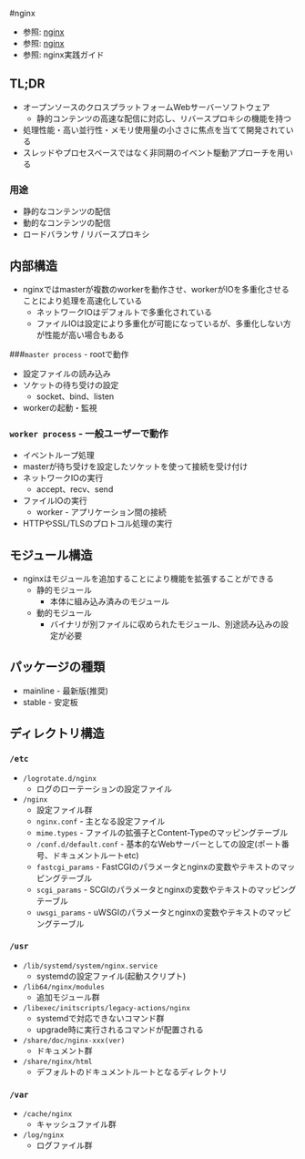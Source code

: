 #nginx
- 参照: [nginx](https://nginx.org/en/)
- 参照: [nginx](https://ja.wikipedia.org/wiki/Nginx)
- 参照: nginx実践ガイド

## TL;DR
- オープンソースのクロスプラットフォームWebサーバーソフトウェア
  - 静的コンテンツの高速な配信に対応し、リバースプロキシの機能を持つ
- 処理性能・高い並行性・メモリ使用量の小ささに焦点を当てて開発されている
- スレッドやプロセスベースではなく非同期のイベント駆動アプローチを用いる

### 用途
- 静的なコンテンツの配信
- 動的なコンテンツの配信
- ロードバランサ / リバースプロキシ

## 内部構造
- nginxではmasterが複数のworkerを動作させ、workerがIOを多重化させることにより処理を高速化している
  - ネットワークIOはデフォルトで多重化されている
  - ファイルIOは設定により多重化が可能になっているが、多重化しない方が性能が高い場合もある

###`master process` - rootで動作
- 設定ファイルの読み込み
- ソケットの待ち受けの設定
  - socket、bind、listen
- workerの起動・監視

### `worker process` - 一般ユーザーで動作
- イベントループ処理
- masterが待ち受けを設定したソケットを使って接続を受け付け
- ネットワークIOの実行
  - accept、recv、send
- ファイルIOの実行
  - worker - アプリケーション間の接続
- HTTPやSSL/TLSのプロトコル処理の実行

## モジュール構造
- nginxはモジュールを追加することにより機能を拡張することができる
  - 静的モジュール
    - 本体に組み込み済みのモジュール
  - 動的モジュール
    - バイナリが別ファイルに収められたモジュール、別途読み込みの設定が必要

## パッケージの種類
- mainline - 最新版(推奨)
- stable   - 安定板

## ディレクトリ構造
### `/etc`
- `/logrotate.d/nginx`
  - ログのローテーションの設定ファイル
- `/nginx`
  - 設定ファイル群
  - `nginx.conf`           - 主となる設定ファイル
  - `mime.types`           - ファイルの拡張子とContent-Typeのマッピングテーブル
  - `/conf.d/default.conf` - 基本的なWebサーバーとしての設定(ポート番号、ドキュメントルートetc)
  - `fastcgi_params`       - FastCGIのパラメータとnginxの変数やテキストのマッピングテーブル
  - `scgi_params`          - SCGIのパラメータとnginxの変数やテキストのマッピングテーブル
  - `uwsgi_params`         - uWSGIのパラメータとnginxの変数やテキストのマッピングテーブル

### `/usr`
- `/lib/systemd/system/nginx.service`
  - systemdの設定ファイル(起動スクリプト)
- `/lib64/nginx/modules`
  - 追加モジュール群
- `/libexec/initscripts/legacy-actions/nginx`
  - systemdで対応できないコマンド群
  - upgrade時に実行されるコマンドが配置される
- `/share/doc/nginx-xxx(ver)`
  - ドキュメント群
- `/share/nginx/html`
  - デフォルトのドキュメントルートとなるディレクトリ

### `/var`
- `/cache/nginx`
  - キャッシュファイル群
- `/log/nginx`
  - ログファイル群
